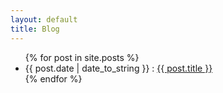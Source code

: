 ```yaml
---
layout: default
title: Blog
---
```


<div id="home">
  <ul class="posts">
    {% for post in site.posts %}
      <li><span>{{ post.date | date_to_string }}</span> : <a href="{{ post.url }}">{{ post.title }}</a></li>
    {% endfor %}
  </ul>
</div>